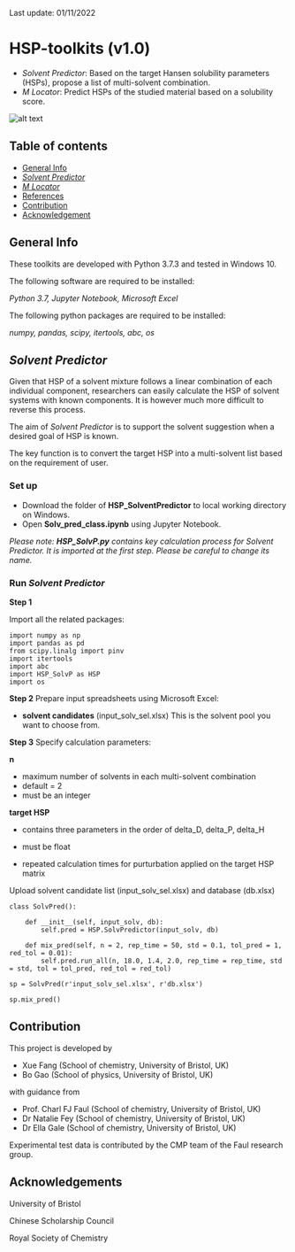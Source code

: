 Last update: 01/11/2022

# HSP-toolkits (v1.0)

* *Solvent Predictor*: Based on the target Hansen solubility parameters (HSPs), propose a list of multi-solvent combination.
* *M Locator*: Predict HSPs of the studied material based on a solubility score.

![alt text](https://github.com/xueannafang/hsp-toolkits/blob/main/figs/HSP_toolkit_scheme.png|width=100)

## Table of contents
* [General Info](#general-info)
* [*Solvent Predictor*](#solv_pred)
* [*M Locator*](#m_loc)
* [References](#ref)
* [Contribution](#contri)
* [Acknowledgement](#ack)

## General Info

These toolkits are developed with Python 3.7.3 and tested in Windows 10.

The following software are required to be installed:

*Python 3.7, Jupyter Notebook, Microsoft Excel*

The following python packages are required to be installed:

*numpy, pandas, scipy, itertools, abc, os*

## *Solvent Predictor*

Given that HSP of a solvent mixture follows a linear combination of each individual component, researchers can easily calculate the HSP of solvent systems with known components. It is however much more difficult to reverse this process.

The aim of *Solvent Predictor* is to support the solvent suggestion when a desired goal of HSP is known.

The key function is to convert the target HSP into a multi-solvent list based on the requirement of user.

### Set up

* Download the folder of **HSP_SolventPredictor** to local working directory on Windows.
* Open **Solv_pred_class.ipynb** using Jupyter Notebook.

*Please note: **HSP_SolvP.py** contains key calculation process for *Solvent Predictor*. It is imported at the first step. Please be careful to change its name.*
 
### Run *Solvent Predictor*

**Step 1**

Import all the related packages:

```
import numpy as np
import pandas as pd
from scipy.linalg import pinv
import itertools
import abc
import HSP_SolvP as HSP
import os
```

**Step 2**
Prepare input spreadsheets using Microsoft Excel:

- **solvent candidates** (input_solv_sel.xlsx)
This is the solvent pool you want to choose from.




**Step 3**
Specify calculation parameters:

**n**
- maximum number of solvents in each multi-solvent combination
- default = 2
- must be an integer

**target HSP**
- contains three parameters in the order of delta_D, delta_P, delta_H
- must be float



- repeated calculation times for purturbation applied on the target HSP matrix


Upload solvent candidate list (input_solv_sel.xlsx) and database (db.xlsx)

```
class SolvPred():
    
    def __init__(self, input_solv, db):
        self.pred = HSP.SolvPredictor(input_solv, db)

    def mix_pred(self, n = 2, rep_time = 50, std = 0.1, tol_pred = 1, red_tol = 0.01):
        self.pred.run_all(n, 18.0, 1.4, 2.0, rep_time = rep_time, std = std, tol = tol_pred, red_tol = red_tol)

sp = SolvPred(r'input_solv_sel.xlsx', r'db.xlsx')

sp.mix_pred()

```


## Contribution
This project is developed by
- Xue Fang (School of chemistry, University of Bristol, UK)
- Bo Gao (School of physics, University of Bristol, UK)

with guidance from
- Prof. Charl FJ Faul (School of chemistry, University of Bristol, UK)
- Dr Natalie Fey (School of chemistry, University of Bristol, UK)
- Dr Ella Gale (School of chemistry, University of Bristol, UK)

Experimental test data is contributed by the CMP team of the Faul research group.

## Acknowledgements

University of Bristol

Chinese Scholarship Council

Royal Society of Chemistry
